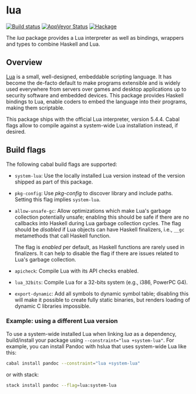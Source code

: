 # lua

[![Build status][GitHub Actions badge]][GitHub Actions]
[![AppVeyor Status]](https://ci.appveyor.com/project/tarleb/hslua-r2y18)
[![Hackage]](https://hackage.haskell.org/package/lua)

The *lua* package provides a Lua interpreter as well as bindings,
wrappers and types to combine Haskell and Lua.

[GitHub Actions badge]: https://img.shields.io/github/workflow/status/hslua/hslua/CI.svg?logo=github
[GitHub Actions]: https://github.com/hslua/hslua/actions
[AppVeyor Status]: https://ci.appveyor.com/api/projects/status/ldutrilgxhpcau94/branch/main?svg=true
[Hackage]: https://img.shields.io/hackage/v/lua.svg


Overview
--------

[Lua](https://lua.org) is a small, well-designed, embeddable
scripting language. It has become the de-facto default to make
programs extensible and is widely used everywhere from servers
over games and desktop applications up to security software and
embedded devices. This package provides Haskell bindings to Lua,
enable coders to embed the language into their programs, making
them scriptable.

This package ships with the official Lua interpreter, version
5.4.4. Cabal flags allow to compile against a system-wide Lua
installation instead, if desired.

Build flags
-----------

The following cabal build flags are supported:

- `system-lua`: Use the locally installed Lua version instead of
  the version shipped as part of this package.

- `pkg-config`: Use *pkg-config* to discover library and include
  paths. Setting this flag implies `system-lua`.

- `allow-unsafe-gc`: Allow optimizations which make Lua's garbage
  collection potentially unsafe; enabling this should be safe if
  there are no callbacks into Haskell during Lua garbage
  collection cycles. The flag should be *disabled* if Lua objects
  can have Haskell finalizers, i.e., `__gc` metamethods that call
  Haskell function.

  The flag is *enabled* per default, as Haskell functions are
  rarely used in finalizers. It can help to disable the flag if
  there are issues related to Lua's garbage collection.

- `apicheck`: Compile Lua with its API checks enabled.

- `lua_32bits`: Compile Lua for a 32-bits system (e.g., i386,
  PowerPC G4).

- `export-dynamic`: Add all symbols to dynamic symbol table;
  disabling this will make it possible to create fully static
  binaries, but renders loading of dynamic C libraries impossible.

### Example: using a different Lua version

To use a system-wide installed Lua when linking *lua* as a
dependency, build/install your package using
`--constraint="lua +system-lua"`. For example, you can
install Pandoc with hslua that uses system-wide Lua like this:

``` sh
cabal install pandoc --constraint="lua +system-lua"
```

or with stack:

``` sh
stack install pandoc --flag=lua:system-lua
```
